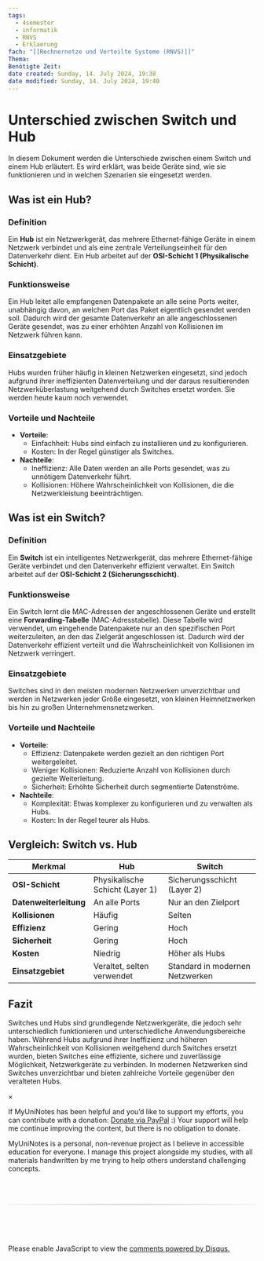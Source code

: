 ```yaml
---
tags:
  - 4semester
  - informatik
  - RNVS
  - Erklaerung
fach: "[[Rechnernetze und Verteilte Systeme (RNVS)]]"
Thema:
Benötigte Zeit:
date created: Sunday, 14. July 2024, 19:38
date modified: Sunday, 14. July 2024, 19:40
---
```


# Unterschied zwischen Switch und Hub

In diesem Dokument werden die Unterschiede zwischen einem Switch und einem Hub erläutert. Es wird erklärt, was beide Geräte sind, wie sie funktionieren und in welchen Szenarien sie eingesetzt werden.

## Was ist ein Hub?

### Definition

Ein **Hub** ist ein Netzwerkgerät, das mehrere Ethernet-fähige Geräte in einem Netzwerk verbindet und als eine zentrale Verteilungseinheit für den Datenverkehr dient. Ein Hub arbeitet auf der **OSI-Schicht 1 (Physikalische Schicht)**.

### Funktionsweise

Ein Hub leitet alle empfangenen Datenpakete an alle seine Ports weiter, unabhängig davon, an welchen Port das Paket eigentlich gesendet werden soll. Dadurch wird der gesamte Datenverkehr an alle angeschlossenen Geräte gesendet, was zu einer erhöhten Anzahl von Kollisionen im Netzwerk führen kann.

### Einsatzgebiete

Hubs wurden früher häufig in kleinen Netzwerken eingesetzt, sind jedoch aufgrund ihrer ineffizienten Datenverteilung und der daraus resultierenden Netzwerküberlastung weitgehend durch Switches ersetzt worden. Sie werden heute kaum noch verwendet.

### Vorteile und Nachteile

- **Vorteile**:
  - Einfachheit: Hubs sind einfach zu installieren und zu konfigurieren.
  - Kosten: In der Regel günstiger als Switches.
- **Nachteile**:
  - Ineffizienz: Alle Daten werden an alle Ports gesendet, was zu unnötigem Datenverkehr führt.
  - Kollisionen: Höhere Wahrscheinlichkeit von Kollisionen, die die Netzwerkleistung beeinträchtigen.

## Was ist ein Switch?

### Definition

Ein **Switch** ist ein intelligentes Netzwerkgerät, das mehrere Ethernet-fähige Geräte verbindet und den Datenverkehr effizient verwaltet. Ein Switch arbeitet auf der **OSI-Schicht 2 (Sicherungsschicht)**.

### Funktionsweise

Ein Switch lernt die MAC-Adressen der angeschlossenen Geräte und erstellt eine **Forwarding-Tabelle** (MAC-Adresstabelle). Diese Tabelle wird verwendet, um eingehende Datenpakete nur an den spezifischen Port weiterzuleiten, an den das Zielgerät angeschlossen ist. Dadurch wird der Datenverkehr effizient verteilt und die Wahrscheinlichkeit von Kollisionen im Netzwerk verringert.

### Einsatzgebiete

Switches sind in den meisten modernen Netzwerken unverzichtbar und werden in Netzwerken jeder Größe eingesetzt, von kleinen Heimnetzwerken bis hin zu großen Unternehmensnetzwerken.

### Vorteile und Nachteile

- **Vorteile**:
  - Effizienz: Datenpakete werden gezielt an den richtigen Port weitergeleitet.
  - Weniger Kollisionen: Reduzierte Anzahl von Kollisionen durch gezielte Weiterleitung.
  - Sicherheit: Erhöhte Sicherheit durch segmentierte Datenströme.
- **Nachteile**:
  - Komplexität: Etwas komplexer zu konfigurieren und zu verwalten als Hubs.
  - Kosten: In der Regel teurer als Hubs.

## Vergleich: Switch vs. Hub

| Merkmal                | Hub                             | Switch                          |
| ---------------------- | ------------------------------- | ------------------------------- |
| **OSI-Schicht**        | Physikalische Schicht (Layer 1) | Sicherungsschicht (Layer 2)     |
| **Datenweiterleitung** | An alle Ports                   | Nur an den Zielport             |
| **Kollisionen**        | Häufig                          | Selten                          |
| **Effizienz**          | Gering                          | Hoch                            |
| **Sicherheit**         | Gering                          | Hoch                            |
| **Kosten**             | Niedrig                         | Höher als Hubs                  |
| **Einsatzgebiet**      | Veraltet, selten verwendet      | Standard in modernen Netzwerken |

## Fazit

Switches und Hubs sind grundlegende Netzwerkgeräte, die jedoch sehr unterschiedlich funktionieren und unterschiedliche Anwendungsbereiche haben. Während Hubs aufgrund ihrer Ineffizienz und höheren Wahrscheinlichkeit von Kollisionen weitgehend durch Switches ersetzt wurden, bieten Switches eine effiziente, sichere und zuverlässige Möglichkeit, Netzwerkgeräte zu verbinden. In modernen Netzwerken sind Switches unverzichtbar und bieten zahlreiche Vorteile gegenüber den veralteten Hubs.

<!-- Modal START -->
<div id="myModal" class="modal">
  <div class="modal-content">
    <span id="closeModal" class="close">&times;</span>
    <p class="modal-text">
      If MyUniNotes has been helpful and you’d like to support my efforts, <span class="modal-highlight"> you can contribute with a donation: <a class="modal-dono-link" href="https://paypal.me/myuninotes4u">Donate via PayPal</a> :) </span> Your support will help me continue improving the content, but there is no obligation to donate.
    </p>
    <p class="modal-text">
      <span class="modal-highlight">MyUniNotes is a personal, non-revenue project as I believe in accessible education for everyone.</span> I manage this project alongside my studies, with all materials handwritten by me trying to help others understand challenging concepts.
    </p>
  </div>
</div>

<script>
  // JavaScript to display the modal on page load
  document.addEventListener('DOMContentLoaded', function() {
    // Generate a random number between 1 and 1
    // Wanted it to load with a adjustable probability for every page load but did not work, as DOM is loaded only once. Therefore now loading it every time website is visited and DOM is loaded.
    const randomNumber = Math.floor(Math.random() * 1) + 1; 
    // console.log(randomNumber)
    if (randomNumber === 1) {
      setTimeout(function() {
        const modal = document.getElementById('myModal');
        if (modal) {
          modal.classList.add('show');
        }
      }, 1000); // Adjust the delay as needed

      const closeModal = document.getElementById('closeModal');
      if (closeModal) {
        closeModal.addEventListener('click', function() {
          const modal = document.getElementById('myModal');
          if (modal) {
            modal.classList.remove('show');
          }
        });
      }
    } else {
      // Ensure the modal is hidden if the random number is not 1
      const modal = document.getElementById('myModal');
      if (modal) {
        modal.style.display = 'none';
      }
    }
  });
</script>
<!-- Modal END -->

<!-- DISQUS SCRIPT COMMENT START -->

<hr style="border: none; height: 2px; background: linear-gradient(to right, #f0f0f0, #ccc, #f0f0f0); margin-top: 4rem; margin-bottom: 5rem;">
<div id="disqus_thread"></div>
<script>
    /**
    *  RECOMMENDED CONFIGURATION VARIABLES: EDIT AND UNCOMMENT THE SECTION BELOW TO INSERT DYNAMIC VALUES FROM YOUR PLATFORM OR CMS.
    *  LEARN WHY DEFINING THESE VARIABLES IS IMPORTANT: https://disqus.com/admin/universalcode/#configuration-variables    */
    /*
    var disqus_config = function () {
    this.page.url = PAGE_URL;  // Replace PAGE_URL with your page's canonical URL variable
    this.page.identifier = PAGE_IDENTIFIER; // Replace PAGE_IDENTIFIER with your page's unique identifier variable
    };
    */
    (function() { // DON'T EDIT BELOW THIS LINE
    var d = document, s = d.createElement('script');
    s.src = 'https://myuninotes.disqus.com/embed.js';
    s.setAttribute('data-timestamp', +new Date());
    (d.head || d.body).appendChild(s);
    })();
</script>
<noscript>Please enable JavaScript to view the <a href="https://disqus.com/?ref_noscript">comments powered by Disqus.</a></noscript>

<!-- DISQUS SCRIPT COMMENT END -->
